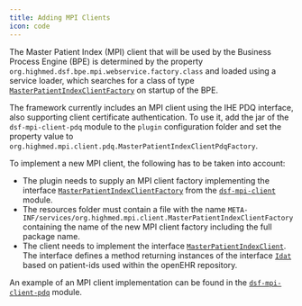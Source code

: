 ```yaml
---
title: Adding MPI Clients
icon: code
---
```

The Master Patient Index (MPI) client that will be used by the Business Process Engine (BPE) is determined by the property `org.highmed.dsf.bpe.mpi.webservice.factory.class` and loaded using a service loader, which searches for a class of type [`MasterPatientIndexClientFactory`](https://github.com/highmed/highmed-dsf/blob/master/dsf-mpi/dsf-mpi-client/src/main/java/org/highmed/mpi/client/MasterPatientIndexClientFactory.java) on startup of the BPE.

The framework currently includes an MPI client using the IHE PDQ interface, also supporting client certificate authentication. To use it, add the jar of the `dsf-mpi-client-pdq` module to the `plugin` configuration folder and set the property value to `org.highmed.mpi.client.pdq.MasterPatientIndexClientPdqFactory`.  

To implement a new MPI client, the following has to be taken into account:
* The plugin needs to supply an MPI client factory implementing the interface [`MasterPatientIndexClientFactory`](https://github.com/highmed/highmed-dsf/blob/master/dsf-mpi/dsf-mpi-client/src/main/java/org/highmed/mpi/client/MasterPatientIndexClientFactory.java) from the [`dsf-mpi-client`](https://github.com/highmed/highmed-dsf/tree/master/dsf-mpi/dsf-mpi-client) module.
* The resources folder must contain a file with the name `META-INF/services/org.highmed.mpi.client.MasterPatientIndexClientFactory` containing the name of the new MPI client factory including the full package name.
* The client needs to implement the interface [`MasterPatientIndexClient`](https://github.com/highmed/highmed-dsf/blob/master/dsf-mpi/dsf-mpi-client/src/main/java/org/highmed/mpi/client/MasterPatientIndexClient.java). The interface defines a method returning instances of the interface [`Idat`](https://github.com/highmed/highmed-dsf/blob/master/dsf-mpi/dsf-mpi-client/src/main/java/org/highmed/mpi/client/Idat.java) based on patient-ids used within the openEHR repository.

An example of an MPI client implementation can be found in the [`dsf-mpi-client-pdq`](https://github.com/highmed/highmed-dsf/tree/master/dsf-mpi/dsf-mpi-client-pdq) module.


